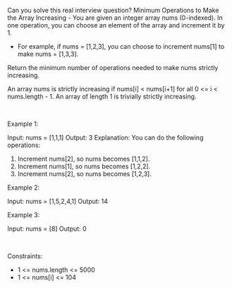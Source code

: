 Can you solve this real interview question? Minimum Operations to Make the Array Increasing - You are given an integer array nums (0-indexed). In one operation, you can choose an element of the array and increment it by 1.

 * For example, if nums = [1,2,3], you can choose to increment nums[1] to make nums = [1,3,3].

Return the minimum number of operations needed to make nums strictly increasing.

An array nums is strictly increasing if nums[i] < nums[i+1] for all 0 <= i < nums.length - 1. An array of length 1 is trivially strictly increasing.

 

Example 1:


Input: nums = [1,1,1]
Output: 3
Explanation: You can do the following operations:
1) Increment nums[2], so nums becomes [1,1,2].
2) Increment nums[1], so nums becomes [1,2,2].
3) Increment nums[2], so nums becomes [1,2,3].


Example 2:


Input: nums = [1,5,2,4,1]
Output: 14


Example 3:


Input: nums = [8]
Output: 0


 

Constraints:

 * 1 <= nums.length <= 5000
 * 1 <= nums[i] <= 104